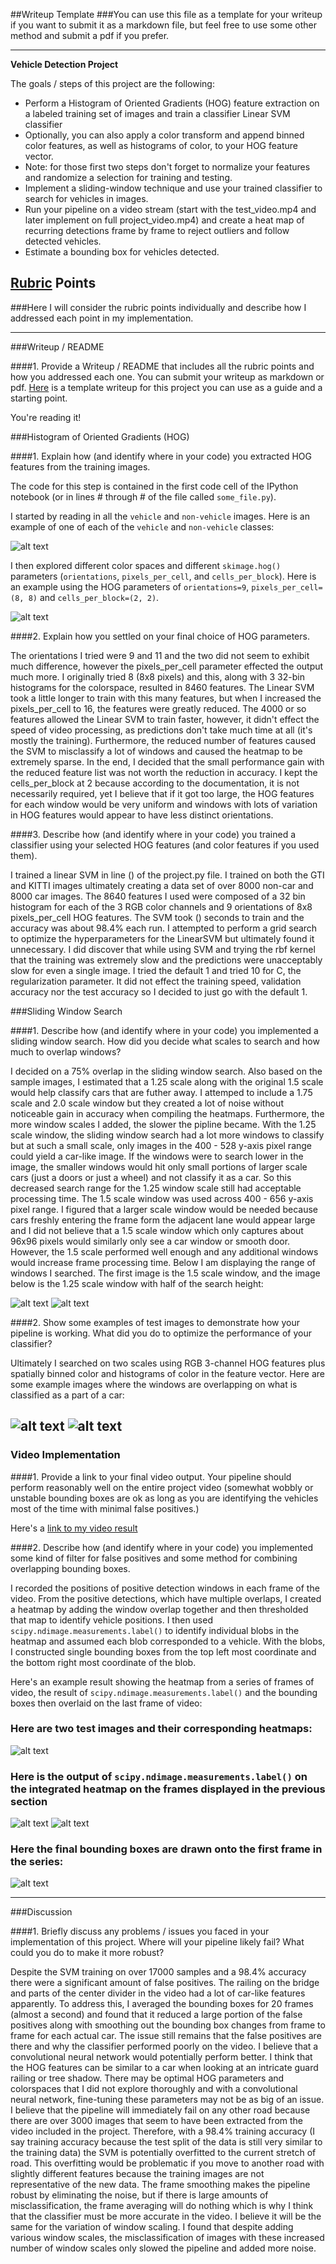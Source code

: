 ##Writeup Template
###You can use this file as a template for your writeup if you want to submit it as a markdown file, but feel free to use some other method and submit a pdf if you prefer.

---

**Vehicle Detection Project**

The goals / steps of this project are the following:

* Perform a Histogram of Oriented Gradients (HOG) feature extraction on a labeled training set of images and train a classifier Linear SVM classifier
* Optionally, you can also apply a color transform and append binned color features, as well as histograms of color, to your HOG feature vector. 
* Note: for those first two steps don't forget to normalize your features and randomize a selection for training and testing.
* Implement a sliding-window technique and use your trained classifier to search for vehicles in images.
* Run your pipeline on a video stream (start with the test_video.mp4 and later implement on full project_video.mp4) and create a heat map of recurring detections frame by frame to reject outliers and follow detected vehicles.
* Estimate a bounding box for vehicles detected.

[//]: # (Image References)
[image1]: ./Results/Car_NonCar.png
[image2]: ./Results/hog_image.png
[image3]: ./Results/sliding_windows_medium.png
[image4]: ./Results/sliding_windows_small.png
[image5]: ./Results/final_detection_multiboxes.png
[image6]: ./Results/final_detection_multiboxes_1.png
[image7]: ./Results/combined_heat_map.png
[image8]: ./Results/final_detection_heat_label.png
[image9]: ./Results/final_detection_heat_label_1.png
[image10]: ./Results/final_detection_boxes.png
[video1]: ./Results/object_detection_video.mp4

## [Rubric](https://review.udacity.com/#!/rubrics/513/view) Points
###Here I will consider the rubric points individually and describe how I addressed each point in my implementation.  

---
###Writeup / README

####1. Provide a Writeup / README that includes all the rubric points and how you addressed each one.  You can submit your writeup as markdown or pdf.  [Here](https://github.com/udacity/CarND-Vehicle-Detection/blob/master/writeup_template.md) is a template writeup for this project you can use as a guide and a starting point.  

You're reading it!

###Histogram of Oriented Gradients (HOG)

####1. Explain how (and identify where in your code) you extracted HOG features from the training images.

The code for this step is contained in the first code cell of the IPython notebook (or in lines # through # of the file called `some_file.py`).  

I started by reading in all the `vehicle` and `non-vehicle` images.  Here is an example of one of each of the `vehicle` and `non-vehicle` classes:

![alt text][image1]

I then explored different color spaces and different `skimage.hog()` parameters (`orientations`, `pixels_per_cell`, and `cells_per_block`). Here is an example using the HOG parameters of `orientations=9`, `pixels_per_cell=(8, 8)` and `cells_per_block=(2, 2)`. 

![alt text][image2]

####2. Explain how you settled on your final choice of HOG parameters.

The orientations I tried were 9 and 11 and the two did not seem to exhibit much difference, however the pixels_per_cell parameter effected the output much more. I originally tried 8 (8x8 pixels) and this, along with 3 32-bin histograms for the colorspace, resulted in 8460 features. The Linear SVM took a little longer to train with this many features, but when I increased the pixels_per_cell to 16, the features were greatly reduced. The 4000 or so features allowed the Linear SVM to train faster, however, it didn't effect the speed of video processing, as predictions don't take much time at all (it's mostly the training). Furthermore, the reduced number of features caused the SVM to misclassify a lot of windows and caused the heatmap to be extremely sparse. In the end, I decided that the small performance gain with the reduced feature list was not worth the reduction in accuracy. I kept the cells_per_block at 2 because according to the documentation, it is not necessarily required, yet I believe that if it got too large, the HOG features for each window would be very uniform and windows with lots of variation in HOG features would appear to have less distinct orientations.

####3. Describe how (and identify where in your code) you trained a classifier using your selected HOG features (and color features if you used them).

I trained a linear SVM in line () of the project.py file. I trained on both the GTI and KITTI images ultimately creating a data set of over 8000 non-car and 8000 car images. The 8640 features I used were composed of a 32 bin histogram for each of the 3 RGB color channels and 9 orientations of 8x8 pixels_per_cell HOG features. The SVM took () seconds to train and the accuracy was about 98.4% each run. I attempted to perform a grid search to optimize the hyperparameters for the LinearSVM but ultimately found it unnecessary. I did discover that while using SVM and trying the rbf kernel that the training was extremely slow and the predictions were unacceptably slow for even a single image. I tried the default 1 and tried 10 for C, the regularization parameter. It did not effect the training speed, validation accuracy nor the test accuracy so I decided to just go with the default 1.   

###Sliding Window Search

####1. Describe how (and identify where in your code) you implemented a sliding window search.  How did you decide what scales to search and how much to overlap windows?

I decided on a 75% overlap in the sliding window search. Also based on the sample images, I estimated that a 1.25 scale along with the original 1.5 scale would help classify cars that are futher away. I attemped to include a 1.75 scale and 2.0 scale window but they created a lot of noise without noticeable gain in accuracy when compiling the heatmaps. Furthermore, the more window scales I added, the slower the pipline became. With the 1.25 scale window, the sliding window search had a lot more windows to classify but at such a small scale, only images in the 400 - 528 y-axis pixel range could yield a car-like image. If the windows were to search lower in the image, the smaller windows would hit only small portions of larger scale cars (just a doors or just a wheel) and not classify it as a car. So this decreased search range for the 1.25 window scale still had acceptable processing time. The 1.5 scale window was used across 400 - 656 y-axis pixel range. I figured that a larger scale window would be needed because cars freshly entering the frame form the adjacent lane would appear large and I did not believe that a 1.5 scale window which only captures about 96x96 pixels would similarly only see a car window or smooth door. However, the 1.5 scale performed well enough and any additional windows would increase frame processing time. Below I am displaying the range of windows I searched. The first image is the 1.5 scale window, and the image below is the 1.25 scale window with half of the search height:

![alt text][image3]
![alt text][image4]

####2. Show some examples of test images to demonstrate how your pipeline is working.  What did you do to optimize the performance of your classifier?

Ultimately I searched on two scales using RGB 3-channel HOG features plus spatially binned color and histograms of color in the feature vector.  Here are some example images where the windows are overlapping on what is classified as a part of a car:

![alt text][image5]
![alt text][image6]
---

### Video Implementation

####1. Provide a link to your final video output.  Your pipeline should perform reasonably well on the entire project video (somewhat wobbly or unstable bounding boxes are ok as long as you are identifying the vehicles most of the time with minimal false positives.)

Here's a [link to my video result](./project_video.mp4)

####2. Describe how (and identify where in your code) you implemented some kind of filter for false positives and some method for combining overlapping bounding boxes.

I recorded the positions of positive detection windows in each frame of the video.  From the positive detections, which have multiple overlaps, I created a heatmap by adding the window overlap together and then thresholded that map to identify vehicle positions.  I then used `scipy.ndimage.measurements.label()` to identify individual blobs in the heatmap and assumed each blob corresponded to a vehicle. With the blobs, I constructed single bounding boxes from the top left most coordinate and the bottom right most coordinate of the blob.  

Here's an example result showing the heatmap from a series of frames of video, the result of `scipy.ndimage.measurements.label()` and the bounding boxes then overlaid on the last frame of video:

### Here are two test images and their corresponding heatmaps:

![alt text][image7]

### Here is the output of `scipy.ndimage.measurements.label()` on the integrated heatmap on the frames displayed in the previous section
![alt text][image8]
![alt text][image9]

### Here the final bounding boxes are drawn onto the first frame in the series:
![alt text][image10]

---

###Discussion

####1. Briefly discuss any problems / issues you faced in your implementation of this project.  Where will your pipeline likely fail?  What could you do to make it more robust?

Despite the SVM training on over 17000 samples and a 98.4% accuracy there were a significant amount of false positives. The railing on the bridge and parts of the center divider in the video had a lot of car-like features apparently. To address this, I averaged the bounding boxes for 20 frames (almost a second) and found that it reduced a large portion of the false positives along with smoothing out the bounding box changes from frame to frame for each actual car. The issue still remains that the false positives are there and why the classifier performed poorly on the video. I believe that a convolutional neural network would potentially perform better. I think that the HOG features can be similar to a car when looking at an intricate guard railing or tree shadow. There may be optimal HOG parameters and colorspaces that I did not explore thoroughly and with a convolutional neural network, fine-tuning these parameters may not be as big of an issue. I believe that the pipeline will immediately fail on any other road because there are over 3000 images that seem to have been extracted from the video included in the project. Therefore, with a 98.4% training accuracy (I say training accuracy because the test split of the data is still very similar to the training data) the SVM is potentially overfitted to the current stretch of road. This overfitting would be problematic if you move to another road with slightly different features because the training images are not representative of the new data. The frame smoothing makes the pipeline robust by eliminating the noise, but if there is large amounts of misclassification, the frame averaging will do nothing which is why I think that the classifier must be more accurate in the video. I believe it will be the same for the variation of window scaling. I found that despite adding various window scales, the misclassification of images with these increased number of window scales only slowed the pipeline and added more noise.
